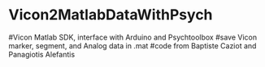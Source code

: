 # Vicon2MatlabDataWithPsych
#Vicon Matlab SDK, interface with Arduino and Psychtoolbox
#save Vicon marker, segment, and Analog data in .mat
#code from Baptiste Caziot and Panagiotis Alefantis

